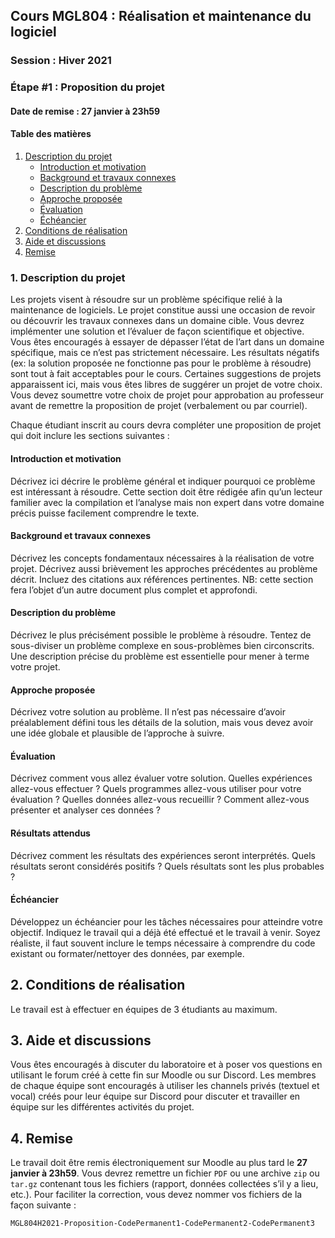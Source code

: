 ## Cours MGL804 : Réalisation et maintenance du logiciel
### Session : Hiver 2021
### Étape #1 : Proposition du projet
#### Date de remise : 27 janvier à 23h59

#### Table des matières
1. [Description du projet](#description)
	-	[Introduction et motivation](#intro)
	-	[Background et travaux connexes](#background)
	-	[Description du problème](#probleme)
	-	[Approche proposée](#approche)
	-	[Évaluation](#evaluation)
	-	[Échéancier](@echeancier)
2. [Conditions de réalisation](#conditions)
3. [Aide et discussions](#discussion)
4. [Remise](#remise)


<a name="description"></a>
### 1. Description du projet
Les projets visent à résoudre sur un problème spécifique relié à la maintenance de logiciels. Le projet constitue aussi une occasion de revoir ou découvrir les travaux connexes dans un domaine cible. Vous devrez implémenter une solution et l’évaluer de façon scientifique et objective. Vous êtes encouragés à essayer de dépasser l’état de l’art dans un domaine spécifique, mais ce n’est pas strictement nécessaire. Les résultats négatifs (ex: la solution proposée ne fonctionne pas pour le problème à résoudre) sont tout à fait acceptables pour le cours. Certaines suggestions de projets apparaissent ici, mais vous êtes libres de suggérer un projet de votre choix. Vous devez soumettre votre choix de projet pour approbation au professeur avant de remettre la proposition de projet (verbalement ou par courriel).

Chaque étudiant inscrit au cours devra compléter une proposition de projet qui doit inclure les sections suivantes :

<a name="intro"></a>
#### Introduction et motivation
Décrivez ici décrire le problème général et indiquer pourquoi ce problème est intéressant à résoudre. Cette section doit être rédigée afin qu’un lecteur familier avec la compilation et l’analyse mais non expert dans votre domaine précis puisse facilement comprendre le texte.

<a name="background"></a>
#### Background et travaux connexes
Décrivez les concepts fondamentaux nécessaires à la réalisation de votre projet. Décrivez aussi brièvement les approches précédentes au problème décrit. Incluez des citations aux références pertinentes. NB: cette section fera l’objet d’un autre document plus complet et approfondi.

<a name="probleme"></a>
#### Description du problème
Décrivez le plus précisément possible le problème à résoudre. Tentez de sous-diviser un problème complexe en sous-problèmes bien circonscrits. Une description précise du problème est essentielle pour mener à terme votre projet.

<a name="approche"></a>
#### Approche proposée
Décrivez votre solution au problème. Il n’est pas nécessaire d’avoir préalablement défini tous les détails de la solution, mais vous devez avoir une idée globale et plausible de l’approche à suivre.

<a name="evaluation"></a>
#### Évaluation
Décrivez comment vous allez évaluer votre solution. Quelles expériences allez-vous effectuer ? Quels programmes allez-vous utiliser pour votre évaluation ? Quelles données allez-vous recueillir ? Comment allez-vous présenter et analyser ces données ?

<a name="resultat"></a>
#### Résultats attendus
Décrivez comment les résultats des expériences seront interprétés. Quels résultats seront considérés positifs ? Quels résultats sont les plus probables ?

<a name="echeancier"></a>
####	Échéancier
Développez un échéancier pour les tâches nécessaires pour atteindre votre objectif. Indiquez le travail qui a déjà été effectué et le travail à venir. Soyez réaliste, il faut souvent inclure le temps nécessaire à comprendre du code existant ou formater/nettoyer des données, par exemple.



<a name="conditions"></a>
## 2. Conditions de réalisation
Le travail est à effectuer en équipes de 3 étudiants au maximum.

<a name="discussion"></a>
## 3. Aide et discussions
Vous êtes encouragés à discuter du laboratoire et à poser vos questions en utilisant le forum créé à cette fin sur Moodle ou sur Discord. Les membres de chaque équipe sont encouragés à utiliser les channels privés (textuel et vocal) créés pour leur équipe sur Discord pour discuter et travailler en équipe sur les différentes activités du projet.

<a name="remise"></a>
## 4. Remise
Le travail doit être remis électroniquement sur Moodle au plus tard le **27 janvier à 23h59**. Vous devrez remettre un fichier ``PDF`` ou une archive ``zip`` ou ``tar.gz`` contenant tous les fichiers (rapport, données collectées s’il y a lieu, etc.).
Pour faciliter la correction, vous devez nommer vos fichiers de la façon suivante :


``
MGL804H2021-Proposition-CodePermanent1-CodePermanent2-CodePermanent3
``

